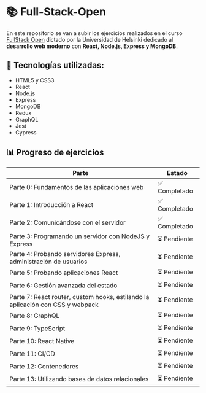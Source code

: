 # 📚 **Full-Stack-Open**
En este repositorio se van a subir los ejercicios realizados en el curso [FullStack Open](https://fullstackopen.com/es/) dictado por la Universidad de Helsinki dedicado al **desarrollo web moderno** con **React, Node.js, Express y MongoDB**.

## 🚀 **Tecnologías utilizadas:**
- HTML5 y CSS3
- React
- Node.js
- Express
- MongoDB
- Redux
- GraphQL
- Jest
- Cypress

## 📊 Progreso de ejercicios

| Parte  | Estado         |
|--------|----------------|
| Parte 0: Fundamentos de las aplicaciones web | ✅ Completado |
| Parte 1: Introducción a React | ✅ Completado |
| Parte 2: Comunicándose con el servidor | ✅ Completado  |
| Parte 3: Programando un servidor con NodeJS y Express | ⏳ Pendiente  |
| Parte 4: Probando servidores Express, administración de usuarios | ⏳ Pendiente  |
| Parte 5: Probando aplicaciones React | ⏳ Pendiente  |
| Parte 6: Gestión avanzada del estado | ⏳ Pendiente  |
| Parte 7: React router, custom hooks, estilando la aplicación con CSS y webpack | ⏳ Pendiente  |
| Parte 8: GraphQL | ⏳ Pendiente  |
| Parte 9: TypeScript | ⏳ Pendiente  |
| Parte 10: React Native | ⏳ Pendiente  |
| Parte 11: CI/CD | ⏳ Pendiente  |
| Parte 12: Contenedores | ⏳ Pendiente  |
| Parte 13: Utilizando bases de datos relacionales | ⏳ Pendiente  |
